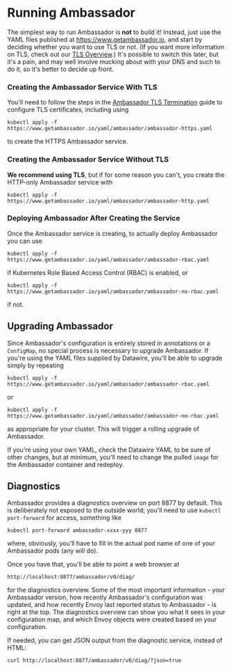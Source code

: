 # Running Ambassador

The simplest way to run Ambassador is **not** to build it! Instead, just use the YAML files published at https://www.getambassador.io, and start by deciding whether you want to use TLS or not. (If you want more information on TLS, check out our [TLS Overview](../reference/tls-auth.md).) It's possible to switch this later, but it's a pain, and may well involve mucking about with your DNS and such to do it, so it's better to decide up front.

### Creating the Ambassador Service With TLS

You'll need to follow the steps in the [Ambassador TLS Termination](/how-to/tls-termination.md) guide to configure TLS certificates, including using

```shell
kubectl apply -f https://www.getambassador.io/yaml/ambassador/ambassador-https.yaml
```

to create the HTTPS Ambassador service. 

### Creating the Ambassador Service Without TLS

**We recommend using TLS**, but if for some reason you can't, you create the HTTP-only Ambassador service with

```shell
kubectl apply -f https://www.getambassador.io/yaml/ambassador/ambassador-http.yaml
```

### Deploying Ambassador After Creating the Service

Once the Ambassador service is creating, to actually deploy Ambassador you can use

```shell
kubectl apply -f https://www.getambassador.io/yaml/ambassador/ambassador-rbac.yaml
```

if Kubernetes Role Based Access Control (RBAC) is enabled, or

```shell
kubectl apply -f https://www.getambassador.io/yaml/ambassador/ambassador-no-rbac.yaml
```

if not.

## Upgrading Ambassador

Since Ambassador's configuration is entirely stored in annotations or a `ConfigMap`, no special process is necessary to upgrade Ambassador. If you're using the YAML files supplied by Datawire, you'll be able to upgrade simply by repeating

```shell
kubectl apply -f https://www.getambassador.io/yaml/ambassador/ambassador-rbac.yaml
```

or

```shell
kubectl apply -f https://www.getambassador.io/yaml/ambassador/ambassador-no-rbac.yaml
```

as appropriate for your cluster. This will trigger a rolling upgrade of Ambassador.

If you're using your own YAML, check the Datawire YAML to be sure of other changes, but at minimum, you'll need to change the pulled `image` for the Ambassador container and redeploy.

## Diagnostics

Ambassador provides a diagnostics overview on port 8877 by default. This is deliberately not exposed to the outside world; you'll need to use `kubectl port-forward` for access, something like

```shell
kubectl port-forward ambassador-xxxx-yyy 8877
```

where, obviously, you'll have to fill in the actual pod name of one of your Ambassador pods (any will do).

Once you have that, you'll be able to point a web browser at

`http://localhost:8877/ambassador/v0/diag/`

for the diagnostics overview. Some of the most important information - your Ambassador version, how recently Ambassador's configuration was updated, and how recently Envoy last reported status to Ambassador - is right at the top. The diagnostics overview can show you what it sees in your configuration map, and which Envoy objects were created based on your configuration.

If needed, you can get JSON output from the diagnostic service, instead of HTML:

`curl http://localhost:8877/ambassador/v0/diag/?json=true`
